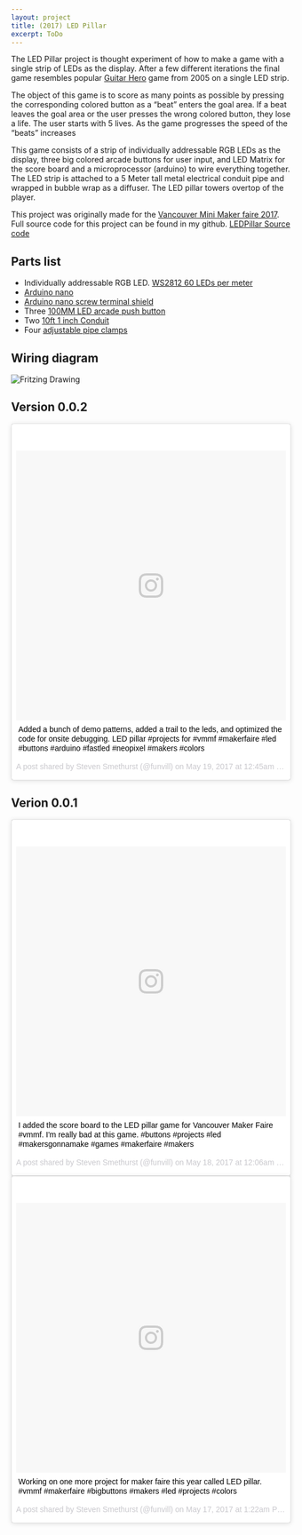 ```yaml
---
layout: project
title: (2017) LED Pillar
excerpt: ToDo
---
```


The LED Pillar project is thought experiment of how to make a game with a single strip of LEDs as the display. After a few different iterations the final game resembles popular [Guitar Hero](https://en.wikipedia.org/wiki/Guitar_Hero) game from 2005 on a single LED strip. 
 
The object of this game is to score as many points as possible by pressing the corresponding colored button as a “beat” enters the goal area. If a beat leaves the goal area or the user presses the wrong colored button, they lose a life. The user starts with 5 lives. As the game progresses the speed of the “beats” increases
 
This game consists of a strip of individually addressable RGB LEDs as the display, three big colored arcade buttons for user input, and LED Matrix for the score board and a microprocessor (arduino) to wire everything together. The LED strip is attached to a 5 Meter tall metal electrical conduit pipe and wrapped in bubble wrap as a diffuser. The LED pillar towers overtop of the player. 
 
This project was originally made for the [Vancouver Mini Maker faire 2017](http://vancouver.makerfaire.com/). Full source code for this project can be found in my github. [LEDPillar Source code](https://github.com/funvill/LEDPillar)
 
## Parts list 

- Individually addressable RGB LED. [WS2812 60 LEDs per meter](https://www.aliexpress.com/item/1m-4m-5m-WS2812B-Smart-led-pixel-strip-Black-White-PCB-30-60-144-leds-m/2036819167.html)
- [Arduino nano](https://www.arduino.cc/en/Main/arduinoBoardNano)
- [Arduino nano screw terminal shield](https://www.aliexpress.com/item/Nano-Terminal-Adapter-Screw-Shield-NANO-IO-Shield/32572673304.html)
- Three [100MM LED arcade push button](https://www.aliexpress.com/item/Free-shipping-5pcs-100MM-LED-Light-Lamp-Arcade-push-button-Big-Round-Arcade-Video-Game-Player/32655681463.html)
- Two [10ft 1 inch Conduit](https://www.homedepot.ca/en/home/p.1-inch-emt-conduit.1000106372.html)
- Four [adjustable pipe clamps](https://www.lowes.com/pd/Murray-10-Pack-3-4-in-1-1-2-in-Dia-Stainless-Steel-Adjustable-Clamps/50069657)

## Wiring diagram

![Fritzing Drawing](/uploads/LEDPillar_bb.png)

## Version 0.0.2 

<blockquote class="instagram-media" data-instgrm-captioned data-instgrm-version="7" style=" background:#FFF; border:0; border-radius:3px; box-shadow:0 0 1px 0 rgba(0,0,0,0.5),0 1px 10px 0 rgba(0,0,0,0.15); margin: 1px; max-width:658px; padding:0; width:99.375%; width:-webkit-calc(100% - 2px); width:calc(100% - 2px);"><div style="padding:8px;"> <div style=" background:#F8F8F8; line-height:0; margin-top:40px; padding:50.0% 0; text-align:center; width:100%;"> <div style=" background:url(data:image/png;base64,iVBORw0KGgoAAAANSUhEUgAAACwAAAAsCAMAAAApWqozAAAABGdBTUEAALGPC/xhBQAAAAFzUkdCAK7OHOkAAAAMUExURczMzPf399fX1+bm5mzY9AMAAADiSURBVDjLvZXbEsMgCES5/P8/t9FuRVCRmU73JWlzosgSIIZURCjo/ad+EQJJB4Hv8BFt+IDpQoCx1wjOSBFhh2XssxEIYn3ulI/6MNReE07UIWJEv8UEOWDS88LY97kqyTliJKKtuYBbruAyVh5wOHiXmpi5we58Ek028czwyuQdLKPG1Bkb4NnM+VeAnfHqn1k4+GPT6uGQcvu2h2OVuIf/gWUFyy8OWEpdyZSa3aVCqpVoVvzZZ2VTnn2wU8qzVjDDetO90GSy9mVLqtgYSy231MxrY6I2gGqjrTY0L8fxCxfCBbhWrsYYAAAAAElFTkSuQmCC); display:block; height:44px; margin:0 auto -44px; position:relative; top:-22px; width:44px;"></div></div> <p style=" margin:8px 0 0 0; padding:0 4px;"> <a href="https://www.instagram.com/p/BURBqKtB-qu/" style=" color:#000; font-family:Arial,sans-serif; font-size:14px; font-style:normal; font-weight:normal; line-height:17px; text-decoration:none; word-wrap:break-word;" target="_blank">Added a bunch of demo patterns, added a trail to the leds, and optimized the code for onsite debugging. LED pillar #projects for #vmmf #makerfaire #led #buttons #arduino #fastled #neopixel #makers #colors</a></p> <p style=" color:#c9c8cd; font-family:Arial,sans-serif; font-size:14px; line-height:17px; margin-bottom:0; margin-top:8px; overflow:hidden; padding:8px 0 7px; text-align:center; text-overflow:ellipsis; white-space:nowrap;">A post shared by Steven Smethurst (@funvill) on <time style=" font-family:Arial,sans-serif; font-size:14px; line-height:17px;" datetime="2017-05-19T07:45:43+00:00">May 19, 2017 at 12:45am PDT</time></p></div></blockquote>
<script async defer src="//platform.instagram.com/en_US/embeds.js"></script>

## Verion 0.0.1 

<blockquote class="instagram-media" data-instgrm-captioned data-instgrm-version="7" style=" background:#FFF; border:0; border-radius:3px; box-shadow:0 0 1px 0 rgba(0,0,0,0.5),0 1px 10px 0 rgba(0,0,0,0.15); margin: 1px; max-width:658px; padding:0; width:99.375%; width:-webkit-calc(100% - 2px); width:calc(100% - 2px);"><div style="padding:8px;"> <div style=" background:#F8F8F8; line-height:0; margin-top:40px; padding:50.0% 0; text-align:center; width:100%;"> <div style=" background:url(data:image/png;base64,iVBORw0KGgoAAAANSUhEUgAAACwAAAAsCAMAAAApWqozAAAABGdBTUEAALGPC/xhBQAAAAFzUkdCAK7OHOkAAAAMUExURczMzPf399fX1+bm5mzY9AMAAADiSURBVDjLvZXbEsMgCES5/P8/t9FuRVCRmU73JWlzosgSIIZURCjo/ad+EQJJB4Hv8BFt+IDpQoCx1wjOSBFhh2XssxEIYn3ulI/6MNReE07UIWJEv8UEOWDS88LY97kqyTliJKKtuYBbruAyVh5wOHiXmpi5we58Ek028czwyuQdLKPG1Bkb4NnM+VeAnfHqn1k4+GPT6uGQcvu2h2OVuIf/gWUFyy8OWEpdyZSa3aVCqpVoVvzZZ2VTnn2wU8qzVjDDetO90GSy9mVLqtgYSy231MxrY6I2gGqjrTY0L8fxCxfCBbhWrsYYAAAAAElFTkSuQmCC); display:block; height:44px; margin:0 auto -44px; position:relative; top:-22px; width:44px;"></div></div> <p style=" margin:8px 0 0 0; padding:0 4px;"> <a href="https://www.instagram.com/p/BUOYW-9hdhT/" style=" color:#000; font-family:Arial,sans-serif; font-size:14px; font-style:normal; font-weight:normal; line-height:17px; text-decoration:none; word-wrap:break-word;" target="_blank">I added the score board to the LED pillar game for Vancouver Maker Faire #vmmf. I&#39;m really bad at this game. #buttons #projects #led #makersgonnamake #games #makerfaire #makers</a></p> <p style=" color:#c9c8cd; font-family:Arial,sans-serif; font-size:14px; line-height:17px; margin-bottom:0; margin-top:8px; overflow:hidden; padding:8px 0 7px; text-align:center; text-overflow:ellipsis; white-space:nowrap;">A post shared by Steven Smethurst (@funvill) on <time style=" font-family:Arial,sans-serif; font-size:14px; line-height:17px;" datetime="2017-05-18T07:06:21+00:00">May 18, 2017 at 12:06am PDT</time></p></div></blockquote>
<script async defer src="//platform.instagram.com/en_US/embeds.js"></script>

<blockquote class="instagram-media" data-instgrm-captioned data-instgrm-version="7" style=" background:#FFF; border:0; border-radius:3px; box-shadow:0 0 1px 0 rgba(0,0,0,0.5),0 1px 10px 0 rgba(0,0,0,0.15); margin: 1px; max-width:658px; padding:0; width:99.375%; width:-webkit-calc(100% - 2px); width:calc(100% - 2px);"><div style="padding:8px;"> <div style=" background:#F8F8F8; line-height:0; margin-top:40px; padding:50.0% 0; text-align:center; width:100%;"> <div style=" background:url(data:image/png;base64,iVBORw0KGgoAAAANSUhEUgAAACwAAAAsCAMAAAApWqozAAAABGdBTUEAALGPC/xhBQAAAAFzUkdCAK7OHOkAAAAMUExURczMzPf399fX1+bm5mzY9AMAAADiSURBVDjLvZXbEsMgCES5/P8/t9FuRVCRmU73JWlzosgSIIZURCjo/ad+EQJJB4Hv8BFt+IDpQoCx1wjOSBFhh2XssxEIYn3ulI/6MNReE07UIWJEv8UEOWDS88LY97kqyTliJKKtuYBbruAyVh5wOHiXmpi5we58Ek028czwyuQdLKPG1Bkb4NnM+VeAnfHqn1k4+GPT6uGQcvu2h2OVuIf/gWUFyy8OWEpdyZSa3aVCqpVoVvzZZ2VTnn2wU8qzVjDDetO90GSy9mVLqtgYSy231MxrY6I2gGqjrTY0L8fxCxfCBbhWrsYYAAAAAElFTkSuQmCC); display:block; height:44px; margin:0 auto -44px; position:relative; top:-22px; width:44px;"></div></div> <p style=" margin:8px 0 0 0; padding:0 4px;"> <a href="https://www.instagram.com/p/BUL8PAXhAmr/" style=" color:#000; font-family:Arial,sans-serif; font-size:14px; font-style:normal; font-weight:normal; line-height:17px; text-decoration:none; word-wrap:break-word;" target="_blank">Working on one more project for maker faire this year called LED pillar. #vmmf #makerfaire #bigbuttons #makers #led #projects #colors</a></p> <p style=" color:#c9c8cd; font-family:Arial,sans-serif; font-size:14px; line-height:17px; margin-bottom:0; margin-top:8px; overflow:hidden; padding:8px 0 7px; text-align:center; text-overflow:ellipsis; white-space:nowrap;">A post shared by Steven Smethurst (@funvill) on <time style=" font-family:Arial,sans-serif; font-size:14px; line-height:17px;" datetime="2017-05-17T08:22:07+00:00">May 17, 2017 at 1:22am PDT</time></p></div></blockquote>
<script async defer src="//platform.instagram.com/en_US/embeds.js"></script>
